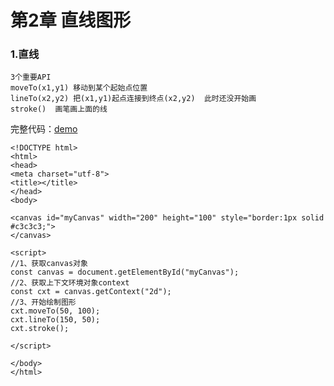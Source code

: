 # 第2章 直线图形

### 1.直线

```
3个重要API
moveTo(x1,y1) 移动到某个起始点位置
lineTo(x2,y2) 把(x1,y1)起点连接到终点(x2,y2)  此时还没开始画
stroke()  画笔画上面的线
```

完整代码：[demo](https://arcsin1.github.io/canvas-demo//line.html)

```
<!DOCTYPE html>
<html>
<head> 
<meta charset="utf-8"> 
<title></title> 
</head>
<body>

<canvas id="myCanvas" width="200" height="100" style="border:1px solid #c3c3c3;">
</canvas>

<script>
//1、获取canvas对象
const canvas = document.getElementById("myCanvas");
//2、获取上下文环境对象context
const cxt = canvas.getContext("2d");
//3、开始绘制图形
cxt.moveTo(50, 100);
cxt.lineTo(150, 50);
cxt.stroke();

</script>

</body>
</html>
```
